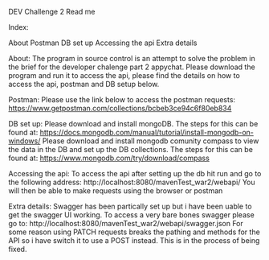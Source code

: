 DEV Challenge 2 Read me

Index:

About
Postman
DB set up
Accessing the api
Extra details



About:
The program in source control is an attempt to solve the problem in the brief for the developer chalenge part 2 appychat.
Please download the program and run it to access the api, please find the details on how to access the api, postman and DB setup below.


Postman:
Please use the link below to access the postman requests:
https://www.getpostman.com/collections/bcbeb3ce94c6f80eb834



DB set up:
Please download and install mongoDB. The steps for this can be found at:
https://docs.mongodb.com/manual/tutorial/install-mongodb-on-windows/
Please download and install mongodb comunity compass to view the data in the DB and set up the DB collections. The steps for this can be found at:
https://www.mongodb.com/try/download/compass



Accessing the api:
To access the api after setting up the db hit run and go to the following address:
http://localhost:8080/mavenTest_war2/webapi/
You will then be able to make requests using the browser or postman



Extra details:
Swagger has been partically set up but i have been uable to get the swagger UI working. To access a very bare bones swagger please go to:
http://localhost:8080/mavenTest_war2/webapi/swagger.json
For some reason using PATCH requests breaks the pathing and methods for the API so i have switch it to use a POST instead. This is in the process of being fixed.



 


